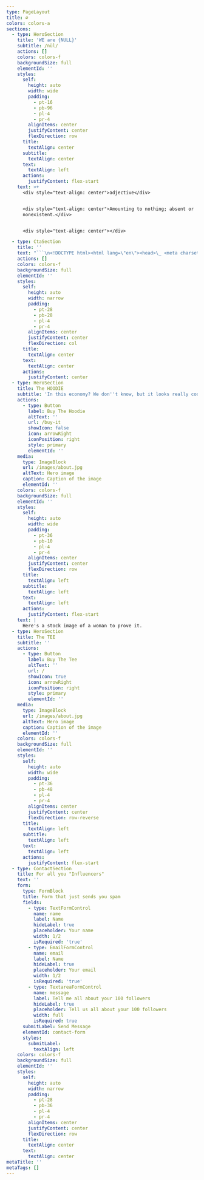 ```yaml
---
type: PageLayout
title: ∅
colors: colors-a
sections:
  - type: HeroSection
    title: 'WE are {NULL}'
    subtitle: /nŭl/
    actions: []
    colors: colors-f
    backgroundSize: full
    elementId: ''
    styles:
      self:
        height: auto
        width: wide
        padding:
          - pt-16
          - pb-96
          - pl-4
          - pr-4
        alignItems: center
        justifyContent: center
        flexDirection: row
      title:
        textAlign: center
      subtitle:
        textAlign: center
      text:
        textAlign: left
      actions:
        justifyContent: flex-start
    text: >+
      <div style="text-align: center">adjective</div>


      <div style="text-align: center">Amounting to nothing; absent or
      nonexistent.</div>


      <div style="text-align: center"></div>

  - type: CtaSection
    title: ''
    text: "```\n<!DOCTYPE html><html lang=\"en\"><head>\_ <meta charset=\"UTF-8\">\_ <title>Tilted Perspective with Nested Circles (No Lighting)</title>\_ <style>\_ \_ body {\_ \_ \_ margin: 0;\_ \_ \_ /* Tall page to enable scrolling */\_ \_ \_ height: 200vh;\_ \_ \_ background: #000; /* Dark background for contrast */\_ \_ \_ overflow-y: scroll;\_ \_ }\_ \_ canvas {\_ \_ \_ display: block;\_ \_ }\_ </style></head><body>\_ <!-- Include Three.js from a CDN -->\_ <script src=\"https://cdnjs.cloudflare.com/ajax/libs/three.js/r128/three.min.js\"></script>\_ <script>\_ \_ // --- Scene Setup ---\_ \_ const scene = new THREE.Scene();\_ \_ const camera = new THREE.PerspectiveCamera(\_ \_ \_ 75,\_ \_ \_ window.innerWidth / window.innerHeight,\_ \_ \_ 0.1,\_ \_ \_ 1000\_ \_ );\_ \_ const renderer = new THREE.WebGLRenderer({ antialias: true });\_ \_ renderer.setSize(window.innerWidth, window.innerHeight);\_ \_ document.body.appendChild(renderer.domElement);\n\_ \_ // --- Create the Extruded Ring (Hollow Disc) ---\_ \_ // Updated dimensions: outer radius = 9, inner radius = 7 (thickness = 2)\_ \_ const outerRadius = 9;\_ \_ const innerRadius = 8;\_ \_ const ringShape = new THREE.Shape();\_ \_ ringShape.absarc(0, 0, outerRadius, 0, Math.PI * 2, false);\n\_ \_ const holePath = new THREE.Path();\_ \_ holePath.absarc(0, 0, innerRadius, 0, Math.PI * 2, true);\_ \_ ringShape.holes.push(holePath);\n\_ \_ const extrudeSettings = {\_ \_ \_ steps: 1,\_ \_ \_ depth: 1, \_ \_ \_ \_ \_ \_ // Extrusion depth\_ \_ \_ bevelEnabled: false,\_ \_ \_ curveSegments: 64 \_ \_ // Smoother curves\_ \_ };\_ \_ const ringGeometry = new THREE.ExtrudeGeometry(ringShape, extrudeSettings);\_ \_ ringGeometry.center(); // Center the geometry at (0,0,0).\n\_ \_ // Use MeshBasicMaterial since no lighting is used.\_ \_ const ringMaterial = new THREE.MeshBasicMaterial({ color: 0xffffff });\_ \_ const extrudedRing = new THREE.Mesh(ringGeometry, ringMaterial);\_ \_ scene.add(extrudedRing);\n\_ \_ // --- Create the Static Center White Circle ---\_ \_ const centerCircleRadius = 5; // White circle inside the ring.\_ \_ const centerCircleGeometry = new THREE.CircleGeometry(centerCircleRadius, 64);\_ \_ const centerCircleMaterial = new THREE.MeshBasicMaterial({ color: 0xffffff });\_ \_ const centerCircle = new THREE.Mesh(centerCircleGeometry, centerCircleMaterial);\_ \_ // Position the white circle in front of the ring’s front face to avoid z‑fighting.\_ \_ centerCircle.position.z = 1.51;\_ \_ scene.add(centerCircle);\n\_ \_ // --- Create the Black Inner Circle ---\_ \_ const blackCircleRadius = 4; // Smaller than the white circle.\_ \_ const blackCircleGeometry = new THREE.CircleGeometry(blackCircleRadius, 64);\_ \_ const blackCircleMaterial = new THREE.MeshBasicMaterial({ color: 0x000000 });\_ \_ const blackCircle = new THREE.Mesh(blackCircleGeometry, blackCircleMaterial);\_ \_ // Offset slightly in z to appear on top of the white circle.\_ \_ blackCircle.position.z = centerCircle.position.z + 0.01;\_ \_ scene.add(blackCircle);\n\_ \_ // --- Position the Camera and Tilt the Perspective ---\_ \_ camera.position.z = 25;\_ \_ // Tilt the camera 45° counterclockwise (rotate about the Z-axis)\_ \_ camera.rotation.z = Math.PI / 4;\n\_ \_ // --- Scroll-Based Rotation ---\_ \_ // Full effect (90° on both X and Y axes) is achieved after scrolling ~20% of the page.\_ \_ function onScroll() {\_ \_ \_ const scrollFraction = window.scrollY / (document.body.scrollHeight - window.innerHeight);\_ \_ \_ const effectiveFraction = Math.min(scrollFraction / 0.2, 1);\_ \_ \_ extrudedRing.rotation.x = effectiveFraction * Math.PI / 2;\_ \_ \_ extrudedRing.rotation.y = effectiveFraction * Math.PI / 2;\_ \_ }\_ \_ window.addEventListener('scroll', onScroll);\n\_ \_ // --- Animation Loop ---\_ \_ function animate() {\_ \_ \_ requestAnimationFrame(animate);\_ \_ \_ renderer.render(scene, camera);\_ \_ }\_ \_ animate();\n\_ \_ // --- Handle Window Resizing ---\_ \_ window.addEventListener('resize', () => {\_ \_ \_ camera.aspect = window.innerWidth / window.innerHeight;\_ \_ \_ camera.updateProjectionMatrix();\_ \_ \_ renderer.setSize(window.innerWidth, window.innerHeight);\_ \_ });\_ </script></body></html>\n\n\n\n```\n\n"
    actions: []
    colors: colors-f
    backgroundSize: full
    elementId: ''
    styles:
      self:
        height: auto
        width: narrow
        padding:
          - pt-28
          - pb-28
          - pl-4
          - pr-4
        alignItems: center
        justifyContent: center
        flexDirection: col
      title:
        textAlign: center
      text:
        textAlign: center
      actions:
        justifyContent: center
  - type: HeroSection
    title: The HOODIE
    subtitle: 'In this economy? We don''t know, but it looks really cool.'
    actions:
      - type: Button
        label: Buy The Hoodie
        altText: ''
        url: /buy-it
        showIcon: false
        icon: arrowRight
        iconPosition: right
        style: primary
        elementId: ''
    media:
      type: ImageBlock
      url: /images/about.jpg
      altText: Hero image
      caption: Caption of the image
      elementId: ''
    colors: colors-f
    backgroundSize: full
    elementId: ''
    styles:
      self:
        height: auto
        width: wide
        padding:
          - pt-36
          - pb-10
          - pl-4
          - pr-4
        alignItems: center
        justifyContent: center
        flexDirection: row
      title:
        textAlign: left
      subtitle:
        textAlign: left
      text:
        textAlign: left
      actions:
        justifyContent: flex-start
    text: |
      Here's a stock image of a woman to prove it.
  - type: HeroSection
    title: The TEE
    subtitle: ''
    actions:
      - type: Button
        label: Buy The Tee
        altText: ''
        url: /
        showIcon: true
        icon: arrowRight
        iconPosition: right
        style: primary
        elementId: ''
    media:
      type: ImageBlock
      url: /images/about.jpg
      altText: Hero image
      caption: Caption of the image
      elementId: ''
    colors: colors-f
    backgroundSize: full
    elementId: ''
    styles:
      self:
        height: auto
        width: wide
        padding:
          - pt-36
          - pb-48
          - pl-4
          - pr-4
        alignItems: center
        justifyContent: center
        flexDirection: row-reverse
      title:
        textAlign: left
      subtitle:
        textAlign: left
      text:
        textAlign: left
      actions:
        justifyContent: flex-start
  - type: ContactSection
    title: For all you "Influencers"
    text: ''
    form:
      type: FormBlock
      title: Form that just sends you spam
      fields:
        - type: TextFormControl
          name: name
          label: Name
          hideLabel: true
          placeholder: Your name
          width: 1/2
          isRequired: 'true'
        - type: EmailFormControl
          name: email
          label: Name
          hideLabel: true
          placeholder: Your email
          width: 1/2
          isRequired: 'true'
        - type: TextareaFormControl
          name: message
          label: Tell me all about your 100 followers
          hideLabel: true
          placeholder: Tell us all about your 100 followers
          width: full
          isRequired: true
      submitLabel: Send Message
      elementId: contact-form
      styles:
        submitLabel:
          textAlign: left
    colors: colors-f
    backgroundSize: full
    elementId: ''
    styles:
      self:
        height: auto
        width: narrow
        padding:
          - pt-28
          - pb-36
          - pl-4
          - pr-4
        alignItems: center
        justifyContent: center
        flexDirection: row
      title:
        textAlign: center
      text:
        textAlign: center
metaTitle: ''
metaTags: []
---
```

